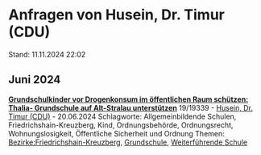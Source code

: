# Anfragen von Husein, Dr. Timur (CDU)

Stand: 11.11.2024 22:02

## Juni 2024
**[Grundschulkinder vor Drogenkonsum im öffentlichen Raum schützen: Thalia- Grundschule auf Alt-Stralau unterstützen](https://pardok.parlament-berlin.de/starweb/adis/citat/VT/19/SchrAnfr/S19-19339.pdf)**
19/19339 - [Husein, Dr. Timur (CDU)](autor_husein_dr_timur_cdu.md) - 20.06.2024
Schlagworte: Allgemeinbildende Schulen, Friedrichshain-Kreuzberg, Kind, Ordnungsbehörde, Ordnungsrecht, Wohnungslosigkeit, Öffentliche Sicherheit und Ordnung
Themen: [Bezirke:Friedrichshain-Kreuzberg](thema_bezirke_friedrichshain-kreuzberg.md), [Grundschule](thema_grundschule.md), [Weiterführende Schule](thema_weiterfuehrende_schule.md)

